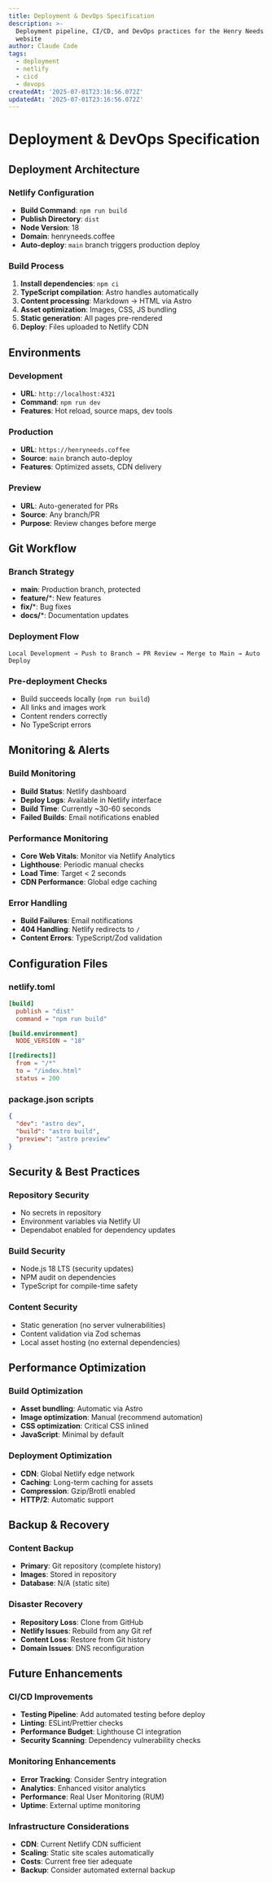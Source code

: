 ```yaml
---
title: Deployment & DevOps Specification
description: >-
  Deployment pipeline, CI/CD, and DevOps practices for the Henry Needs Coffee
  website
author: Claude Code
tags:
  - deployment
  - netlify
  - cicd
  - devops
createdAt: '2025-07-01T23:16:56.072Z'
updatedAt: '2025-07-01T23:16:56.072Z'
---
```

# Deployment & DevOps Specification

## Deployment Architecture

### Netlify Configuration
- **Build Command**: `npm run build`
- **Publish Directory**: `dist`
- **Node Version**: 18
- **Domain**: henryneeds.coffee
- **Auto-deploy**: `main` branch triggers production deploy

### Build Process
1. **Install dependencies**: `npm ci`
2. **TypeScript compilation**: Astro handles automatically
3. **Content processing**: Markdown → HTML via Astro
4. **Asset optimization**: Images, CSS, JS bundling
5. **Static generation**: All pages pre-rendered
6. **Deploy**: Files uploaded to Netlify CDN

## Environments

### Development
- **URL**: `http://localhost:4321`
- **Command**: `npm run dev`
- **Features**: Hot reload, source maps, dev tools

### Production
- **URL**: `https://henryneeds.coffee`
- **Source**: `main` branch auto-deploy
- **Features**: Optimized assets, CDN delivery

### Preview
- **URL**: Auto-generated for PRs
- **Source**: Any branch/PR
- **Purpose**: Review changes before merge

## Git Workflow

### Branch Strategy
- **main**: Production branch, protected
- **feature/***: New features
- **fix/***: Bug fixes
- **docs/***: Documentation updates

### Deployment Flow
```
Local Development → Push to Branch → PR Review → Merge to Main → Auto Deploy
```

### Pre-deployment Checks
- Build succeeds locally (`npm run build`)
- All links and images work
- Content renders correctly
- No TypeScript errors

## Monitoring & Alerts

### Build Monitoring
- **Build Status**: Netlify dashboard
- **Deploy Logs**: Available in Netlify interface
- **Build Time**: Currently ~30-60 seconds
- **Failed Builds**: Email notifications enabled

### Performance Monitoring
- **Core Web Vitals**: Monitor via Netlify Analytics
- **Lighthouse**: Periodic manual checks
- **Load Time**: Target < 2 seconds
- **CDN Performance**: Global edge caching

### Error Handling
- **Build Failures**: Email notifications
- **404 Handling**: Netlify redirects to `/`
- **Content Errors**: TypeScript/Zod validation

## Configuration Files

### netlify.toml
```toml
[build]
  publish = "dist"
  command = "npm run build"

[build.environment]
  NODE_VERSION = "18"

[[redirects]]
  from = "/*"
  to = "/index.html"
  status = 200
```

### package.json scripts
```json
{
  "dev": "astro dev",
  "build": "astro build", 
  "preview": "astro preview"
}
```

## Security & Best Practices

### Repository Security
- No secrets in repository
- Environment variables via Netlify UI
- Dependabot enabled for dependency updates

### Build Security
- Node.js 18 LTS (security updates)
- NPM audit on dependencies
- TypeScript for compile-time safety

### Content Security
- Static generation (no server vulnerabilities)
- Content validation via Zod schemas
- Local asset hosting (no external dependencies)

## Performance Optimization

### Build Optimization
- **Asset bundling**: Automatic via Astro
- **Image optimization**: Manual (recommend automation)
- **CSS optimization**: Critical CSS inlined
- **JavaScript**: Minimal by default

### Deployment Optimization
- **CDN**: Global Netlify edge network
- **Caching**: Long-term caching for assets
- **Compression**: Gzip/Brotli enabled
- **HTTP/2**: Automatic support

## Backup & Recovery

### Content Backup
- **Primary**: Git repository (complete history)
- **Images**: Stored in repository
- **Database**: N/A (static site)

### Disaster Recovery
- **Repository Loss**: Clone from GitHub
- **Netlify Issues**: Rebuild from any Git ref
- **Content Loss**: Restore from Git history
- **Domain Issues**: DNS reconfiguration

## Future Enhancements

### CI/CD Improvements
- **Testing Pipeline**: Add automated testing before deploy
- **Linting**: ESLint/Prettier checks
- **Performance Budget**: Lighthouse CI integration
- **Security Scanning**: Dependency vulnerability checks

### Monitoring Enhancements
- **Error Tracking**: Consider Sentry integration
- **Analytics**: Enhanced visitor analytics
- **Performance**: Real User Monitoring (RUM)
- **Uptime**: External uptime monitoring

### Infrastructure Considerations
- **CDN**: Current Netlify CDN sufficient
- **Scaling**: Static site scales automatically
- **Costs**: Current free tier adequate
- **Backup**: Consider automated external backup
